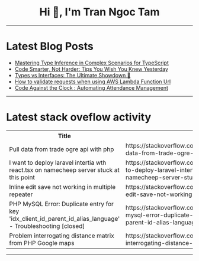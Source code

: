 <h1 align="center">Hi 👋, I'm Tran Ngoc Tam</h1>

---

# Latest Blog Posts 
<!-- BLOG-POST-LIST:START -->
- [Mastering Type Inference in Complex Scenarios for TypeScript](https://dev.to/coder_legion/mastering-type-inference-in-complex-scenarios-for-typescript-5hh7)
- [Code Smarter, Not Harder: Tips You Wish You Knew Yesterday](https://dev.to/0x3d_site/code-smarter-not-harder-tips-you-wish-you-knew-yesterday-543l)
- [Types vs Interfaces: The Ultimate Showdown 🥊](https://dev.to/juniourrau/types-vs-interfaces-the-ultimate-showdown-3dmk)
- [How to validate requests when using AWS Lambda Function Url](https://dev.to/iamsherif/how-to-validate-requests-when-using-aws-lambda-function-url-5d72)
- [Code Against the Clock : Automating Attendance Management](https://dev.to/programmerraja/code-against-the-clock-automating-attendance-management-58ma)
<!-- BLOG-POST-LIST:END -->

---

# Latest stack oveflow activity
<table>
  <tr><th>Title</th><th>Link</th></tr>
  <!-- STACKOVERFLOW:START --><tr><td>Pull data from trade ogre api with php</td><td>https://stackoverflow.com/questions/79262002/pull-data-from-trade-ogre-api-with-php</td></tr><tr><td>I want to deploy laravel intertia wth react.tsx on namecheep server stuck at this point</td><td>https://stackoverflow.com/questions/79261929/i-want-to-deploy-laravel-intertia-wth-react-tsx-on-namecheep-server-stuck-at-thi</td></tr><tr><td>Inline edit save not working in multiple repeater</td><td>https://stackoverflow.com/questions/79261807/inline-edit-save-not-working-in-multiple-repeater</td></tr><tr><td>PHP MySQL Error: Duplicate entry for key &#39;idx_client_id_parent_id_alias_language&#39; - Troubleshooting [closed]</td><td>https://stackoverflow.com/questions/79261615/php-mysql-error-duplicate-entry-for-key-idx-client-id-parent-id-alias-language</td></tr><tr><td>Problem interrogating distance matrix from PHP Google maps</td><td>https://stackoverflow.com/questions/79261494/problem-interrogating-distance-matrix-from-php-google-maps</td></tr><!-- STACKOVERFLOW:END -->
</table>

---


